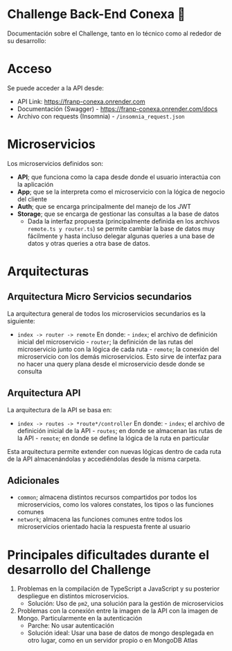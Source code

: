 # Challenge Back-End Conexa 🚀

Documentación sobre el Challenge, tanto en lo técnico como al rededor de su desarrollo:

# Acceso

Se puede acceder a la API desde:

- API Link: https://franp-conexa.onrender.com
- Documentación (Swagger) - https://franp-conexa.onrender.com/docs
- Archivo con requests (Insomnia) - `/insomnia_request.json`

# Microservicios

Los microservicios definidos son:

- **API**; que funciona como la capa desde donde el usuario interactúa con la aplicación
- **App**; que se la interpreta como el microservicio con la lógica de negocio del cliente
- **Auth**; que se encarga principalmente del manejo de los JWT
- **Storage**; que se encarga de gestionar las consultas a la base de datos
  - Dada la interfaz propuesta (principalmente definida en los archivos `remote.ts y router.ts`) se permite cambiar la base de datos muy fácilmente y hasta incluso delegar algunas queries a una base de datos y otras queries a otra base de datos.

# Arquitecturas

## Arquitectura Micro Servicios secundarios

La arquitectura general de todos los microservicios secundarios es la siguiente:

- `index -> router -> remote`
  En donde: - `index`; el archivo de definición inicial del microservicio - `router`; la definición de las rutas del microservicio junto con la lógica de cada ruta - `remote`; la conexión del microservicio con los demás microservicios. Esto sirve de interfaz para no hacer una query plana desde el microservicio desde donde se consulta

## Arquitectura API

La arquitectura de la API se basa en:

- `index -> routes -> *route*/controller`
  En donde: - `index`; el archivo de definición inicial de la API - `routes`; en donde se almacenan las rutas de la API - `remote`; en donde se define la lógica de la ruta en particular

Esta arquitectura permite extender con nuevas lógicas dentro de cada ruta de la API almacenándolas y accediéndolas desde la misma carpeta.

## Adicionales

- `common`; almacena distintos recursos compartidos por todos los microservicios, como los valores constates, los tipos o las funciones comunes
- `network`; almacena las funciones comunes entre todos los microservicios orientado hacia la respuesta frente al usuario

# Principales dificultades durante el desarrollo del Challenge

1. Problemas en la compilación de TypeScript a JavaScript y su posterior despliegue en distintos microservicios.
   - Solución: Uso de `pm2`, una solución para la gestión de microservicios
2. Problemas con la conexión entre la imagen de la API con la imagen de Mongo. Particularmente en la autenticación
   - Parche: No usar autenticación
   - Solución ideal: Usar una base de datos de mongo desplegada en otro lugar, como en un servidor propio o en MongoDB Atlas
